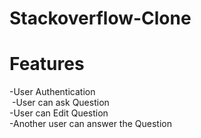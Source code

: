 # Stackoverflow-Clone
<h1> Features </h1>
-User Authentication <br/>
<img scr="./client/Login.png" />
-User can ask Question<br/>
-User can Edit Question<br/>
-Another user can answer the Question<br/>
